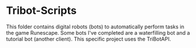 # Tribot-Scripts

This folder contains digital robots (bots) to automatically perform tasks in the game Runescape. Some bots I've completed are a waterfilling bot and a tutorial bot (another client). This specific project uses the TriBotAPI.
